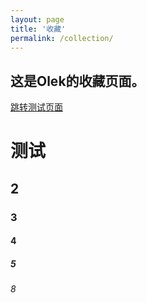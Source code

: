 ```yaml
---
layout: page
title: '收藏'
permalink: /collection/
---
```


## 这是Olek的收藏页面。



[跳转测试页面](/ceshi)



# 测试

## 2

### 3

#### 4

##### 5

###### 8
